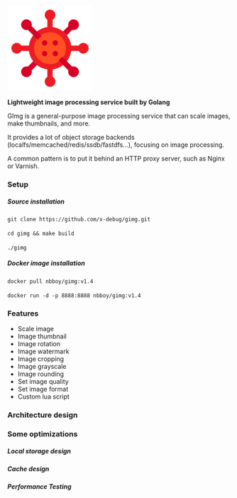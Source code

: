 ![GImg](./resources/logo-192x192.png)

**Lightweight image processing service built by Golang**

GImg is a general-purpose image processing service that can scale images, make thumbnails, and more.

It provides a lot of object storage backends (localfs/memcached/redis/ssdb/fastdfs...), focusing on image processing.

A common pattern is to put it behind an HTTP proxy server, such as Nginx or Varnish.

### Setup
##### Source installation
```shell
git clone https://github.com/x-debug/gimg.git

cd gimg && make build

./gimg
```

##### Docker image installation
```shell
docker pull nbboy/gimg:v1.4

docker run -d -p 8888:8888 nbboy/gimg:v1.4
```

### Features
- Scale image
- Image thumbnail
- Image rotation 
- Image watermark
- Image cropping
- Image grayscale
- Image rounding
- Set image quality 
- Set image format
- Custom lua script

### Architecture design

### Some optimizations

##### Local storage design

##### Cache design

##### Performance Testing

